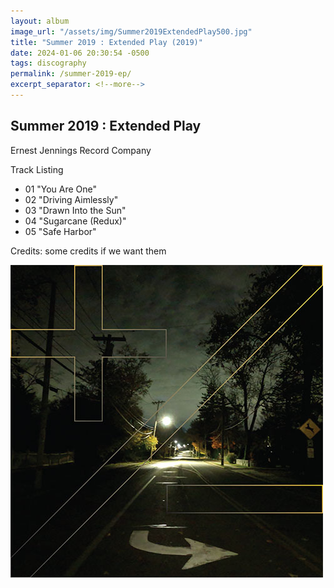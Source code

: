 ```yaml
---
layout: album
image_url: "/assets/img/Summer2019ExtendedPlay500.jpg"
title: "Summer 2019 : Extended Play (2019)"
date: 2024-01-06 20:30:54 -0500
tags: discography
permalink: /summer-2019-ep/
excerpt_separator: <!--more-->
---
```


<!--more-->

## Summer 2019 : Extended Play

Ernest Jennings Record Company

Track Listing

-   01 "You Are One"
-   02 "Driving Aimlessly"
-   03 "Drawn Into the Sun"
-   04 "Sugarcane (Redux)"
-   05 "Safe Harbor"

Credits: some credits if we want them

![Summer EP](/assets/img/Summer2019ExtendedPlay500.jpg)
